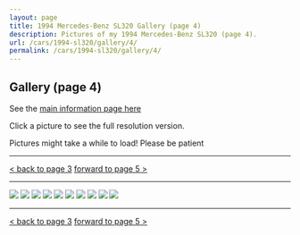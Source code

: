 ```yaml
---
layout: page
title: 1994 Mercedes-Benz SL320 Gallery (page 4)
description: Pictures of my 1994 Mercedes-Benz SL320 (page 4).
url: /cars/1994-sl320/gallery/4/
permalink: /cars/1994-sl320/gallery/4/
---
```


## Gallery (page 4)

See the [main information page here](/cars/1994-sl320/)

Click a picture to see the full resolution version.

Pictures might take a while to load! Please be patient

<hr>

[< back to page 3](/cars/1994-sl320/gallery/3/)
[forward to page 5 >](/cars/1994-sl320/gallery/5/)

<hr>

<a href="/assets/cars-1994-sl320/sl031.jpg"><image src="/assets/cars-1994-sl320/sl031.jpg" /></a>
<a href="/assets/cars-1994-sl320/sl032.jpg"><image src="/assets/cars-1994-sl320/sl032.jpg" /></a>
<a href="/assets/cars-1994-sl320/sl033.jpg"><image src="/assets/cars-1994-sl320/sl033.jpg" /></a>
<a href="/assets/cars-1994-sl320/sl034.jpg"><image src="/assets/cars-1994-sl320/sl034.jpg" /></a>
<a href="/assets/cars-1994-sl320/sl035.jpg"><image src="/assets/cars-1994-sl320/sl035.jpg" /></a>
<a href="/assets/cars-1994-sl320/sl036.jpg"><image src="/assets/cars-1994-sl320/sl036.jpg" /></a>
<a href="/assets/cars-1994-sl320/sl037.jpg"><image src="/assets/cars-1994-sl320/sl037.jpg" /></a>
<a href="/assets/cars-1994-sl320/sl038.jpg"><image src="/assets/cars-1994-sl320/sl038.jpg" /></a>
<a href="/assets/cars-1994-sl320/sl039.jpg"><image src="/assets/cars-1994-sl320/sl039.jpg" /></a>
<a href="/assets/cars-1994-sl320/sl040.jpg"><image src="/assets/cars-1994-sl320/sl040.jpg" /></a>

<hr>

[< back to page 3](/cars/1994-sl320/gallery/3/)
[forward to page 5 >](/cars/1994-sl320/gallery/5/)
